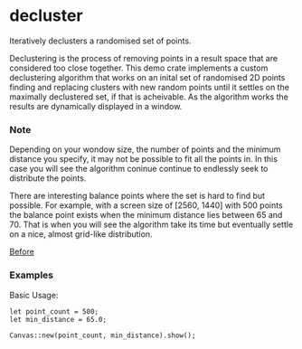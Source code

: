 # decluster

Iteratively declusters a randomised set of points.

Declustering is the process of removing points in a result space that are considered too close together. This demo crate implements a custom
declustering algorithm that works on an inital set of randomised 2D points finding and replacing clusters with new random points until it settles on the
maximally declustered set, if that is acheivable. As the algorithm works the results are dynamically displayed in a window.

### Note
Depending on your wondow size, the number of points and the minimum distance you specify, it may not be possible to fit all the points in. In this case you will see the algorithm coninue
continue to endlessly seek to distribute the points.

There are interesting balance points where the set is hard to find but possible. For example, with a screen size of [2560, 1440] with
500 points the balance point exists when the minimum distance lies between 65 and 70. That is when you will see the algorithm take its time but eventually settle on a nice, almost grid-like distribution.

[Before](decluster_before.png)

### Examples

Basic Usage:
```
let point_count = 500;
let min_distance = 65.0;

Canvas::new(point_count, min_distance).show();
```
